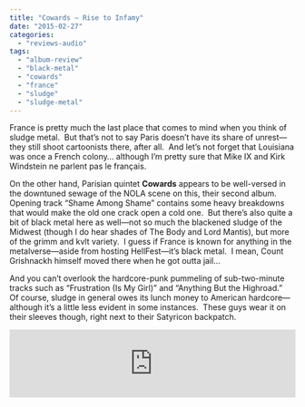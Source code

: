 ```yaml
---
title: "Cowards – Rise to Infamy"
date: "2015-02-27"
categories: 
  - "reviews-audio"
tags: 
  - "album-review"
  - "black-metal"
  - "cowards"
  - "france"
  - "sludge"
  - "sludge-metal"
---
```


France is pretty much the last place that comes to mind when you think of sludge metal.  But that’s not to say Paris doesn’t have its share of unrest—they still shoot cartoonists there, after all.  And let’s not forget that Louisiana was once a French colony… although I’m pretty sure that Mike IX and Kirk Windstein ne parlent pas le français.

On the other hand, Parisian quintet **Cowards** appears to be well-versed in the downtuned sewage of the NOLA scene on this, their second album.  Opening track “Shame Among Shame” contains some heavy breakdowns that would make the old one crack open a cold one.  But there’s also quite a bit of black metal here as well—not so much the blackened sludge of the Midwest (though I do hear shades of The Body and Lord Mantis), but more of the grimm and kvlt variety.  I guess if France is known for anything in the metalverse—aside from hosting HellFest—it’s black metal.  I mean, Count Grishnackh himself moved there when he got outta jail…

And you can’t overlook the hardcore-punk pummeling of sub-two-minute tracks such as “Frustration (Is My Girl)” and “Anything But the Highroad.”  Of course, sludge in general owes its lunch money to American hardcore—although it’s a little less evident in some instances.  These guys wear it on their sleeves though, right next to their Satyricon backpatch.

<iframe style="border: 0; width: 100%; height: 120px;" src="https://bandcamp.com/EmbeddedPlayer/album=834253640/size=large/bgcol=ffffff/linkcol=0687f5/tracklist=false/artwork=small/transparent=true/" width="300" height="150" seamless=""><a href="http://cowardsparis.bandcamp.com/album/rise-to-infamy">Rise To Infamy by Cowards</a></iframe>
